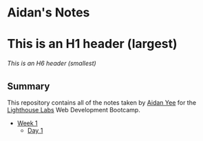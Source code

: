 # Aidan's Notes

# This is an H1 header (largest)
###### This is an H6 header (smallest)

## Summary 

This repository contains all of the notes taken by [Aidan Yee](https://github.com/AidanYee) for the [Lighthouse Labs](https://www.lighthouselabs.ca/) Web Development Bootcamp.

* [Week 1](/Week_1/)
  * [Day 1](/Week_1/Day_1/)
